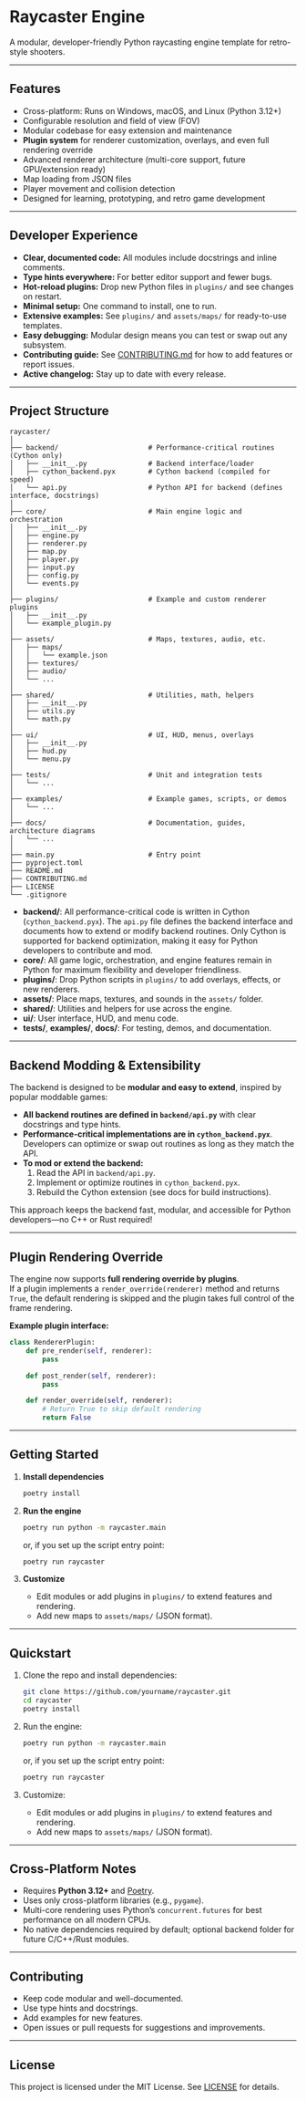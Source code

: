 # Raycaster Engine

A modular, developer-friendly Python raycasting engine template for retro-style shooters.

---

## Features

- Cross-platform: Runs on Windows, macOS, and Linux (Python 3.12+)
- Configurable resolution and field of view (FOV)
- Modular codebase for easy extension and maintenance
- **Plugin system** for renderer customization, overlays, and even full rendering override
- Advanced renderer architecture (multi-core support, future GPU/extension ready)
- Map loading from JSON files
- Player movement and collision detection
- Designed for learning, prototyping, and retro game development

---

## Developer Experience

- **Clear, documented code:** All modules include docstrings and inline comments.
- **Type hints everywhere:** For better editor support and fewer bugs.
- **Hot-reload plugins:** Drop new Python files in `plugins/` and see changes on restart.
- **Minimal setup:** One command to install, one to run.
- **Extensive examples:** See `plugins/` and `assets/maps/` for ready-to-use templates.
- **Easy debugging:** Modular design means you can test or swap out any subsystem.
- **Contributing guide:** See [CONTRIBUTING.md](CONTRIBUTING.md) for how to add features or report issues.
- **Active changelog:** Stay up to date with every release.

---

## Project Structure

```
raycaster/
│
├── backend/                      # Performance-critical routines (Cython only)
│   ├── __init__.py               # Backend interface/loader
│   ├── cython_backend.pyx        # Cython backend (compiled for speed)
│   └── api.py                    # Python API for backend (defines interface, docstrings)
│
├── core/                         # Main engine logic and orchestration
│   ├── __init__.py
│   ├── engine.py
│   ├── renderer.py
│   ├── map.py
│   ├── player.py
│   ├── input.py
│   ├── config.py
│   └── events.py
│
├── plugins/                      # Example and custom renderer plugins
│   ├── __init__.py
│   └── example_plugin.py
│
├── assets/                       # Maps, textures, audio, etc.
│   ├── maps/
│   │   └── example.json
│   ├── textures/
│   ├── audio/
│   └── ...
│
├── shared/                       # Utilities, math, helpers
│   ├── __init__.py
│   ├── utils.py
│   └── math.py
│
├── ui/                           # UI, HUD, menus, overlays
│   ├── __init__.py
│   ├── hud.py
│   └── menu.py
│
├── tests/                        # Unit and integration tests
│   └── ...
│
├── examples/                     # Example games, scripts, or demos
│   └── ...
│
├── docs/                         # Documentation, guides, architecture diagrams
│   └── ...
│
├── main.py                       # Entry point
├── pyproject.toml
├── README.md
├── CONTRIBUTING.md
├── LICENSE
└── .gitignore
```

- **backend/**: All performance-critical code is written in Cython (`cython_backend.pyx`). The `api.py` file defines the backend interface and documents how to extend or modify backend routines. Only Cython is supported for backend optimization, making it easy for Python developers to contribute and mod.
- **core/**: All game logic, orchestration, and engine features remain in Python for maximum flexibility and developer friendliness.
- **plugins/**: Drop Python scripts in `plugins/` to add overlays, effects, or new renderers.
- **assets/**: Place maps, textures, and sounds in the `assets/` folder.
- **shared/**: Utilities and helpers for use across the engine.
- **ui/**: User interface, HUD, and menu code.
- **tests/**, **examples/**, **docs/**: For testing, demos, and documentation.

---

## Backend Modding & Extensibility

The backend is designed to be **modular and easy to extend**, inspired by popular moddable games:

- **All backend routines are defined in `backend/api.py`** with clear docstrings and type hints.
- **Performance-critical implementations are in `cython_backend.pyx`**. Developers can optimize or swap out routines as long as they match the API.
- **To mod or extend the backend:**  
  1. Read the API in `backend/api.py`.
  2. Implement or optimize routines in `cython_backend.pyx`.
  3. Rebuild the Cython extension (see docs for build instructions).

This approach keeps the backend fast, modular, and accessible for Python developers—no C++ or Rust required!

---

## Plugin Rendering Override

The engine now supports **full rendering override by plugins**.  
If a plugin implements a `render_override(renderer)` method and returns `True`, the default rendering is skipped and the plugin takes full control of the frame rendering.

**Example plugin interface:**
```python
class RendererPlugin:
    def pre_render(self, renderer):
        pass

    def post_render(self, renderer):
        pass

    def render_override(self, renderer):
        # Return True to skip default rendering
        return False
```

---

## Getting Started

1. **Install dependencies**  
   ```sh
   poetry install
   ```

2. **Run the engine**  
   ```sh
   poetry run python -m raycaster.main
   ```
   or, if you set up the script entry point:
   ```sh
   poetry run raycaster
   ```

3. **Customize**  
   - Edit modules or add plugins in `plugins/` to extend features and rendering.
   - Add new maps to `assets/maps/` (JSON format).

---

## Quickstart

1. Clone the repo and install dependencies:
   ```sh
   git clone https://github.com/yourname/raycaster.git
   cd raycaster
   poetry install
   ```

2. Run the engine:
   ```sh
   poetry run python -m raycaster.main
   ```
   or, if you set up the script entry point:
   ```sh
   poetry run raycaster
   ```

3. Customize:
   - Edit modules or add plugins in `plugins/` to extend features and rendering.
   - Add new maps to `assets/maps/` (JSON format).

---

## Cross-Platform Notes

- Requires **Python 3.12+** and [Poetry](https://python-poetry.org/).
- Uses only cross-platform libraries (e.g., `pygame`).
- Multi-core rendering uses Python’s `concurrent.futures` for best performance on all modern CPUs.
- No native dependencies required by default; optional backend folder for future C/C++/Rust modules.

---

## Contributing

- Keep code modular and well-documented.
- Use type hints and docstrings.
- Add examples for new features.
- Open issues or pull requests for suggestions and improvements.

---

## License

This project is licensed under the MIT License. See [LICENSE](../LICENSE) for details.
